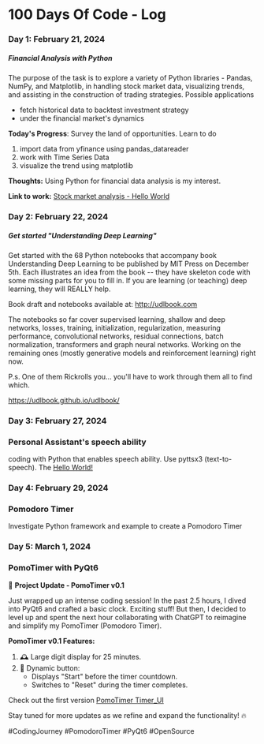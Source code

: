 # 100 Days Of Code - Log

### Day 1: February 21, 2024 
##### Financial Analysis with Python 

The purpose of the task is to explore a variety of Python libraries - Pandas, NumPy, and Matplotlib, in handling stock market data, visualizing trends, and assisting in the construction of trading strategies. Possible applications
* fetch historical data to backtest investment strategy
* under the financial market's dynamics

**Today's Progress**: Survey the land of opportunities. Learn to do
1. import data from yfinance using pandas_datareader
2. work with Time Series Data
3. visualize the trend using matplotlib

**Thoughts:** 
Using Python for financial data analysis is my interest.

**Link to work:** [Stock market analysis - Hello World](https://github.com/ylgatatooine/100-days-of-code/tree/master/src/StockMarketAnalysis)

### Day 2: February 22, 2024

##### Get started "Understanding Deep Learning"

Get started with the 68 Python notebooks that accompany book Understanding Deep Learning to be published by MIT Press on December 5th. Each illustrates an idea from the book -- they have skeleton code with some missing parts for you to fill in. If you are learning (or teaching) deep learning, they will REALLY help.

Book draft and notebooks available at: http://udlbook.com

The notebooks so far cover supervised learning, shallow and deep networks, losses, training, initialization, regularization, measuring performance, convolutional networks, residual connections, batch normalization, transformers and graph neural networks. Working on the remaining ones (mostly generative models and reinforcement learning) right now.

P.s. One of them Rickrolls you... you'll have to work through them all to find which.

https://udlbook.github.io/udlbook/

### Day 3: February 27, 2024

### Personal Assistant's speech ability

coding with Python that enables speech ability. Use pyttsx3 (text-to-speech). The [Hello World!](https://github.com/ylgatatooine/100-days-of-code/blob/master/src/StockMarketAnalysis/Speaker.py)


### Day 4: February 29, 2024

### Pomodoro Timer
Investigate Python framework and example to create a Pomodoro Timer

### Day 5: March 1, 2024

### PomoTimer with PyQt6

🚀 **Project Update - PomoTimer v0.1**

Just wrapped up an intense coding session! In the past 2.5 hours, I dived into PyQt6 and crafted a basic clock. Exciting stuff! But then, I decided to level up and spent the next hour collaborating with ChatGPT to reimagine and simplify my PomoTimer (Pomodoro Timer).

**PomoTimer v0.1 Features:**
1. 🕰️ Large digit display for 25 minutes.
2. 🔄 Dynamic button:
   - Displays "Start" before the timer countdown.
   - Switches to "Reset" during the timer completes.

Check out the first version [PomoTimer Timer_UI](https://github.com/ylgatatooine/100-days-of-code/blob/master/src/PomoTimer/timer_ui.py)

Stay tuned for more updates as we refine and expand the functionality! 🔥

#CodingJourney #PomodoroTimer #PyQt6 #OpenSource


